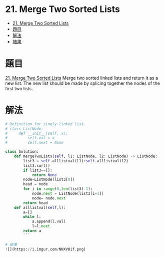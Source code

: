 # 21. Merge Two Sorted Lists
<!-- TOC START min:1 max:3 link:true asterisk:false update:true -->
- [21. Merge Two Sorted Lists](#21-merge-two-sorted-lists)
- [題目](#題目)
- [解法](#解法)
- [結果](#結果)
<!-- TOC END -->
# 題目
[21. Merge Two Sorted Lists](https://leetcode.com/problems/merge-two-sorted-lists/)
Merge two sorted linked lists and return it as a new list. The new list should be made by splicing together the nodes of the first two lists.
# 解法
```Python
# Definition for singly-linked list.
# class ListNode:
#     def __init__(self, x):
#         self.val = x
#         self.next = None

class Solution:
    def mergeTwoLists(self, l1: ListNode, l2: ListNode) -> ListNode:
        list3 = self.alllistval(l1)+self.alllistval(l2)
        list3.sort()
        if list3==[]:
            return None
        node=ListNode(list3[0])
        head = node
        for i in range(0,len(list3)-1):
            node.next = ListNode(list3[i+1])
            node= node.next
        return head
    def alllistval(self,l):
        a=[]
        while l:
            a.append(l.val)
            l=l.next
        return a
        ```

# 結果
![](https://i.imgur.com/NNXV0if.png)
